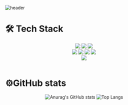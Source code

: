 
![header](https://capsule-render.vercel.app/api?type=Slice&color=d6ace6&height=200&section=header&text=EUSUNN&fontSize=90)
<!--
**eusunn/eusunn** is a ✨ _special_ ✨ repository because its `README.md` (this file) appears on your GitHub profile.

Here are some ideas to get you started:
### Hi there 👋
- 🔭 I’m currently working on ...
- 🌱 I’m currently learning ...
- 👯 I’m looking to collaborate on ...
- 🤔 I’m looking for help with ...
- 💬 Ask me about ...
- 📫 How to reach me: ...
- 😄 Pronouns: ...
- ⚡ Fun fact: ...
-->
<div><h1>🛠 Tech Stack </h1></div>

<div align=center> 
  <img src="https://img.shields.io/badge/java-007396?style=for-the-badge&logo=java&logoColor=white">
  <img src="https://img.shields.io/badge/spring-6DB33F?style=for-the-badge&logo=spring&logoColor=white">
  <img src="https://img.shields.io/badge/apache tomcat-F8DC75?style=for-the-badge&logo=apachetomcat&logoColor=white">


 <br>
  <img src="https://img.shields.io/badge/jquery-0769AD?style=for-the-badge&logo=jquery&logoColor=white">
  <img src="https://img.shields.io/badge/javascript-F7DF1E?style=for-the-badge&logo=javascript&logoColor=black">
  <img src="https://img.shields.io/badge/css-1572B6?style=for-the-badge&logo=css3&logoColor=white">
  <img src="https://img.shields.io/badge/html5-E34F26?style=for-the-badge&logo=html5&logoColor=white">
<br>
  <img src="https://img.shields.io/badge/oracle-F80000?style=for-the-badge&logo=oracle&logoColor=white">
  
  </div>
<br>

<div><h1>⚙️GitHub stats</h1></div>
<div align=center> 
  
![Anurag's GitHub stats](https://github-readme-stats.vercel.app/api?username=eusunn&show_icons=true&theme=material-palenight)
![Top Langs](https://github-readme-stats.vercel.app/api/top-langs/?username=eusunn&layout=compact&theme=material-palenight)
  
 </div>

  

